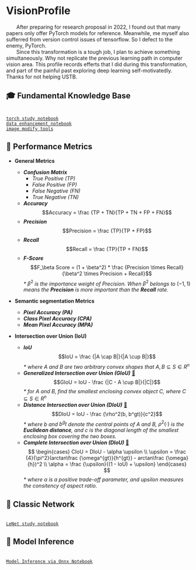 # VisionProfile
  &ensp;&ensp;&ensp;&ensp;After preparing for research proposal in 2022, I found out that many papers only offer PyTorch models for reference. Meanwhile, me myself also sufferred from version control issues of tensorflow. So I defect to the enemy, PyTorch. </br>
  &ensp;&ensp;&ensp;&ensp;Since this transformation is a tough job, I plan to achieve something simultaneously. Why not replicate the previous learning path in computer vision area. This profile records efferts that I did during this transformation, and part of the painful past exploring deep learning self-motivatedly. Thanks for not helping USTB. </br>

[torch_git]:https://github.com/Xcanton/TorchLearn
[data_enhancement_git]:https://github.com/Xcanton/DataEnhancementLearn
[onnx_notebook_git]:https://github.com/Xcanton/OnnxInferenceLearn
[lenet_notebook_git]:https://github.com/Xcanton/LeNetLearn
[GIoU_Paper]:https://arxiv.org/pdf/1902.09630.pdf
[CIoU&DIoU_Paper]:https://arxiv.org/pdf/1911.08287.pdf

## :mortar_board: Fundamental Knowledge Base
<br>[`torch study notebook`][torch_git]</br>
[`data enhancement notebook`][data_enhancement_git]</br>
[`image modify tools`](https://github.com/opencv/cvat)</br>

## :city_sunset: Performance Metrics
- <b>General Metrics</b>
  - <b>_Confusion Matrix_</b>
    - _True Positive (TP)_
    - _False Positive (FP)_
    - _False Negative (FN)_
    - _True Negative (TN)_
  - <b>_Accuracy_</b>
    $$Accuracy = \frac {TP + TN}{TP + TN + FP + FN}$$
  - <b>_Precision_</b>
    $$Precision = \frac {TP}{TP + FP}$$
  - <b>_Recall_</b>
    $$Recall = \frac {TP}{TP + FN}$$
  - <b>_F-Score_</b>
    $$F_\beta Score = (1 + \beta^2) * \frac {Precision \times Recall}{\beta^2 \times Precision + Recall}$$
    _*_ $\beta^2$ _is the importance weight of Precision. When_ $\beta^2$ _belongs to_ $(-1, 1)$ _means the <b>Precision</b> is more important than the <b>Recall</b> rate._
    
- <b>Semantic segmentation Metrics</b>
  - <b>_Pixel Accuracy (PA)_</b>
  - <b>_Class Pixel Accuracy (CPA)_</b>
  - <b>_Mean Pixel Accuracy (MPA)_</b>
- <b>Intersection over Union (IoU)</b>
  - <b>_IoU_</b>
    $$IoU = \frac {|A \cap B|}{|A \cup B|}$$
    _* where_ $A$ _and_ $B$ _are two arbitrary convex shapes that_ $A, B \subseteq S \in R^n$
  - <b>_Generalized Intersection over Union (GIoU)_</b> [ :link: ][GIoU_Paper]
    $$GIoU = IoU - \frac {|C - A \cup B|}{|C|}$$
    _* for_ $A$ _and_ $B$_, find the smallest enclosing convex object_ $C$_, where_ $C \subseteq S \in R^n$
  - <b>_Distance Intersection over Union (DIoU)_</b> [ :link: ][CIoU&DIoU_Paper]
    $$DIoU = IoU - \frac {\rho^2(b, b^gt)}{c^2}$$
    _* where_ $b$ _and_ $b^gt$ _denote the central points of_ $A$ _and_ $B$_,_ $\rho^2(\cdot)$ _is the <b>Euclidean distance</b>, and_ $c$ _is the diagonal length of the smallest enclosing box covering the two boxes._
  - <b>_Complete Intersection over Union (DIoU)_</b> [ :link: ][CIoU&DIoU_Paper]
  $$
  \begin{cases}
  CIoU = DIoU - \alpha \upsilon \\
  \upsilon = \frac {4}{\pi^2}(arctan\frac {\omega^{gt}}{h^{gt}} - arctan\frac {\omega}{h})^2 \\
  \alpha = \frac {\upsilon}{(1 - IoU) + \upsilon}
  \end{cases}
  $$
    _* where_ $\alpha$ _is a positive trade-off parameter, and_ $upsilon$ _measures the consitency of aspect ratio._

## :construction: Classic Network
<br>[`LeNet study notebook`][lenet_notebook_git]</br>

## :volcano: Model Inference
<br>[`Model Inference via Onnx Notebook`][onnx_notebook_git]</br>
